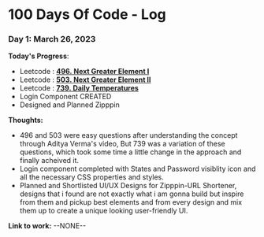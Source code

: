 # 100 Days Of Code - Log

<!-- ### Day 0: Month Date, Year (Example 1)
##### (delete me or comment me out)

**Today's Progress**: Fixed CSS, worked on canvas functionality for the app.

**Thoughts:** I really struggled with CSS, but, overall, I feel like I am slowly getting better at it. Canvas is still new for me, but I managed to figure out some basic functionality.

**Link to work:** [Calculator App](http://www.example.com) -->

### Day 1: March 26, 2023

**Today's Progress**: 
- Leetcode : [**496. Next Greater Element I**](https://leetcode.com/problems/next-greater-element-i/)
- Leetcode : [**503. Next Greater Element II**](https://leetcode.com/problems/next-greater-element-ii/)
- Leetcode : [**739. Daily Temperatures**](https://leetcode.com/problems/daily-temperatures/)
- Login Component CREATED
- Designed and Planned Zipppin

**Thoughts:**
- 496 and 503 were easy questions after understanding the concept through Aditya Verma's video, But 739 was a variation of these questions, which took some time a little change in the approach and finally acheived it.
- Login component completed with States and Password visiblity icon and all the necessary CSS properties and styles.
- Planned and Shortlisted UI/UX Designs for Zipppin-URL Shortener, designs that i found are not exactly what i am gonna build but inspire from them and pickup best elements and from every design and mix them up to create a unique looking user-friendly UI.

**Link to work:** --NONE--
